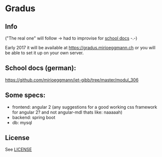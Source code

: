 # Gradus

## Info
("The real one" will follow -> had to improvise for [school docs](https://github.com/mirioeggmann/iet-gibb/tree/master/modul_306) -.-)

Early 2017 it will be available at https://gradus.mirioeggmann.ch or you will be able to set it up on your own server.

## School docs (german):
https://github.com/mirioeggmann/iet-gibb/tree/master/modul_306

## Some specs:
- frontend: angular 2 (any suggestions for a good working css framework for angular 2? and not angular-mdl thats like: naaaaah) 
- backend: spring boot
- db: mysql

## License
See [LICENSE](LICENSE)
